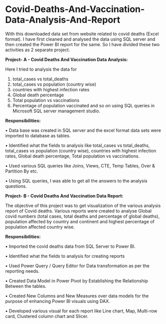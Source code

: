 # Covid-Deaths-And-Vaccination-Data-Analysis-And-Report


With this downloaded data set from website related to covid deaths (Excel format). I have first cleaned and analysed the data using SQL server and then created the Power BI report for the same. So I have divided these two activities as 2 separate project.


**Project- A - Covid Deaths And Vaccination Data Analysis:**

Here I tried to analysis the data for 
1. total_cases vs total_deaths 
2. total_cases vs population (country wise)
3. countries with highest infection rates 
4. Global death percentage
5. Total population vs vaccinations 
6. Percentage of population vaccinated 
and so on using SQL queries in Microsoft SQL server management studio.



**Responsibilities:**

•	Data base was created in SQL server and the excel format data sets were imported to database as tables.

•	Identified what the fields to analysis like total_cases vs total_deaths, total_cases vs population (country wise), countries with highest infection rates, Global death   percentage, Total population vs vaccinations.

•	Used various SQL queries like Joins, Views, CTE, Temp Tables, Over & Partition By etc.

•	Using SQL queries, I was able to get all the answers to the analysis questions.



**Project- B - Covid Deaths And Vaccination Data Report:**

The objective of this project was to get visualization of the various analysis report of Covid deaths. Various reports were created to analyse Global covid numbers (total cases, total deaths and percentage of global deaths), population affected by country and continent and highest percentage of population affected country wise.  

**Responsibilities:**

•	Imported the covid deaths data from SQL Server to Power BI.

•	Identified what the fields to analysis for creating reports

•	Used Power Query / Query Editor for Data transformation as per the reporting needs.

•	Created Data Model in Power Pivot by Establishing the Relationship Between the tables.

•	Created New Columns and New Measures over data models for the purpose of enhancing Power BI visuals using DAX.

•	Developed various visual for each report like Line chart, Map, Multi-row card, Clustered column chart and Slicer.







